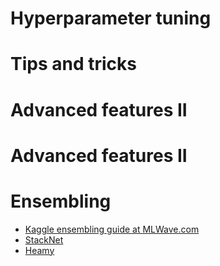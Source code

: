 # Hyperparameter tuning
# Tips and tricks
# Advanced features II
# Advanced features II
# Ensembling
- [Kaggle ensembling guide at MLWave.com](https://mlwave.com/kaggle-ensembling-guide/)
- [StackNet](https://github.com/kaz-Anova/StackNet)
- [Heamy](https://github.com/rushter/heamy)
